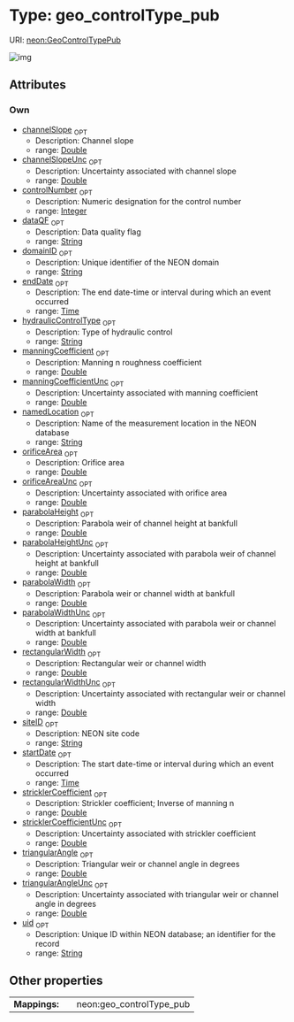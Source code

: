 
# Type: geo_controlType_pub




URI: [neon:GeoControlTypePub](https://data.neonscience.org/GeoControlTypePub)


![img](http://yuml.me/diagram/nofunky;dir:TB/class/[GeoControlTypePub&#124;uid:string%20%3F;domainID:string%20%3F;siteID:string%20%3F;startDate:time%20%3F;endDate:time%20%3F;dataQF:string%20%3F;namedLocation:string%20%3F;channelSlope:double%20%3F;channelSlopeUnc:double%20%3F;controlNumber:integer%20%3F;hydraulicControlType:string%20%3F;manningCoefficient:double%20%3F;manningCoefficientUnc:double%20%3F;orificeArea:double%20%3F;orificeAreaUnc:double%20%3F;parabolaHeight:double%20%3F;parabolaHeightUnc:double%20%3F;parabolaWidth:double%20%3F;parabolaWidthUnc:double%20%3F;rectangularWidth:double%20%3F;rectangularWidthUnc:double%20%3F;stricklerCoefficient:double%20%3F;stricklerCoefficientUnc:double%20%3F;triangularAngle:double%20%3F;triangularAngleUnc:double%20%3F])

## Attributes


### Own

 * [channelSlope](channelSlope.md)  <sub>OPT</sub>
    * Description: Channel slope
    * range: [Double](types/Double.md)
 * [channelSlopeUnc](channelSlopeUnc.md)  <sub>OPT</sub>
    * Description: Uncertainty associated with channel slope
    * range: [Double](types/Double.md)
 * [controlNumber](controlNumber.md)  <sub>OPT</sub>
    * Description: Numeric designation for the control number
    * range: [Integer](types/Integer.md)
 * [dataQF](dataQF.md)  <sub>OPT</sub>
    * Description: Data quality flag
    * range: [String](types/String.md)
 * [domainID](domainID.md)  <sub>OPT</sub>
    * Description: Unique identifier of the NEON domain
    * range: [String](types/String.md)
 * [endDate](endDate.md)  <sub>OPT</sub>
    * Description: The end date-time or interval during which an event occurred
    * range: [Time](types/Time.md)
 * [hydraulicControlType](hydraulicControlType.md)  <sub>OPT</sub>
    * Description: Type of hydraulic control
    * range: [String](types/String.md)
 * [manningCoefficient](manningCoefficient.md)  <sub>OPT</sub>
    * Description: Manning n roughness coefficient
    * range: [Double](types/Double.md)
 * [manningCoefficientUnc](manningCoefficientUnc.md)  <sub>OPT</sub>
    * Description: Uncertainty associated with manning coefficient
    * range: [Double](types/Double.md)
 * [namedLocation](namedLocation.md)  <sub>OPT</sub>
    * Description: Name of the measurement location in the NEON database
    * range: [String](types/String.md)
 * [orificeArea](orificeArea.md)  <sub>OPT</sub>
    * Description: Orifice area
    * range: [Double](types/Double.md)
 * [orificeAreaUnc](orificeAreaUnc.md)  <sub>OPT</sub>
    * Description: Uncertainty associated with orifice area
    * range: [Double](types/Double.md)
 * [parabolaHeight](parabolaHeight.md)  <sub>OPT</sub>
    * Description: Parabola weir of channel height at bankfull
    * range: [Double](types/Double.md)
 * [parabolaHeightUnc](parabolaHeightUnc.md)  <sub>OPT</sub>
    * Description: Uncertainty associated with parabola weir of channel height at bankfull
    * range: [Double](types/Double.md)
 * [parabolaWidth](parabolaWidth.md)  <sub>OPT</sub>
    * Description: Parabola weir or channel width at bankfull
    * range: [Double](types/Double.md)
 * [parabolaWidthUnc](parabolaWidthUnc.md)  <sub>OPT</sub>
    * Description: Uncertainty associated with parabola weir or channel width at bankfull
    * range: [Double](types/Double.md)
 * [rectangularWidth](rectangularWidth.md)  <sub>OPT</sub>
    * Description: Rectangular weir or channel width
    * range: [Double](types/Double.md)
 * [rectangularWidthUnc](rectangularWidthUnc.md)  <sub>OPT</sub>
    * Description: Uncertainty associated with rectangular weir or channel width
    * range: [Double](types/Double.md)
 * [siteID](siteID.md)  <sub>OPT</sub>
    * Description: NEON site code
    * range: [String](types/String.md)
 * [startDate](startDate.md)  <sub>OPT</sub>
    * Description: The start date-time or interval during which an event occurred
    * range: [Time](types/Time.md)
 * [stricklerCoefficient](stricklerCoefficient.md)  <sub>OPT</sub>
    * Description: Strickler coefficient; Inverse of manning n
    * range: [Double](types/Double.md)
 * [stricklerCoefficientUnc](stricklerCoefficientUnc.md)  <sub>OPT</sub>
    * Description: Uncertainty associated with strickler coefficient
    * range: [Double](types/Double.md)
 * [triangularAngle](triangularAngle.md)  <sub>OPT</sub>
    * Description: Triangular weir or channel angle in degrees
    * range: [Double](types/Double.md)
 * [triangularAngleUnc](triangularAngleUnc.md)  <sub>OPT</sub>
    * Description: Uncertainty associated with triangular weir or channel angle in degrees
    * range: [Double](types/Double.md)
 * [uid](uid.md)  <sub>OPT</sub>
    * Description: Unique ID within NEON database; an identifier for the record
    * range: [String](types/String.md)

## Other properties

|  |  |  |
| --- | --- | --- |
| **Mappings:** | | neon:geo_controlType_pub |

